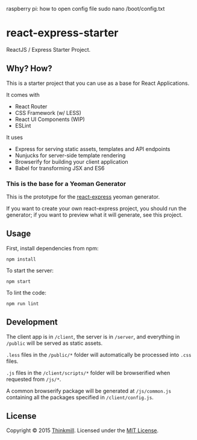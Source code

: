 raspberry pi: how to open config file
sudo nano /boot/config.txt

react-express-starter
=====================

ReactJS / Express Starter Project.

## Why? How?

This is a starter project that you can use as a base for React Applications.

It comes with

* React Router
* CSS Framework (w/ LESS)
* React UI Components (WIP)
* ESLint

It uses

* Express for serving static assets, templates and API endpoints
* Nunjucks for server-side template rendering
* Browserify for building your client application
* Babel for transforming JSX and ES6

### This is the base for a Yeoman Generator

This is the prototype for the [react-express](https://github.com/JedWatson/generator-react-express) yeoman generator.

If you want to create your own react-express project, you should run the generator; if you want to preview what it will generate, see this project.

## Usage

First, install dependencies from npm:

```
npm install
```

To start the server:

```
npm start
```

To lint the code:

```
npm run lint
```

## Development

The client app is in `/client`, the server is in `/server`, and everything in `/public` will be served as static assets.

`.less` files in the `/public/*` folder will automatically be processed into `.css` files.

`.js` files in the `/client/scripts/*` folder will be browserified when requested from `/js/*`.

A common browserify package will be generated at `/js/common.js` containing all the packages specified in `/client/config.js`.

## License

Copyright &copy; 2015 [Thinkmill](http://www.thinkmill.com.au). Licensed under the [MIT License](https://github.com/JedWatson/react-express-starter/blob/master/LICENSE).

